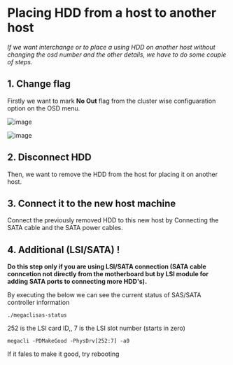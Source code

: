 # Placing HDD from a host to another host

*If we want interchange or to place a using HDD on another host without changing the osd number and the other details, we have to do some couple of steps.*  

## 1. Change flag

Firstly we want to mark **No Out** flag from the cluster wise configuaration option on the OSD menu.   

![image](https://github.com/user-attachments/assets/458b9919-254d-4651-9607-1cbf2153e71e)

![image](https://github.com/user-attachments/assets/cd8f1e30-f3f3-45a8-a440-4fbfa1a307c8)


## 2. Disconnect HDD 

Then, we want to remove the HDD from the host for placing it on another host. 

## 3. Connect it to the new host machine

Connect the previously removed HDD to this new host by Connecting the SATA cable and the SATA power cables.

## 4. Additional (LSI/SATA) !

**Do this step only if you are using LSI/SATA connection (SATA cable conncetion not directly from the motherboard but by LSI module for adding SATA ports to connecting more HDD's).**

By executing the below we can see the current status of SAS/SATA controller information 

    ./megaclisas-status

252 is the LSI card ID,, 7 is the LSI slot number (starts in zero)

    megacli -PDMakeGood -PhysDrv[252:7] -a0

If it fales to make it good, try rebooting
